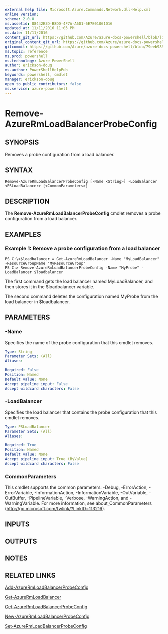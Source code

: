 ```yaml
---
external help file: Microsoft.Azure.Commands.Network.dll-Help.xml
online version: 
schema: 2.0.0
ms.assetid: 88442E3D-B8DD-4F7A-A6D1-6E7E01061D16
updated_at: 11/11/2016 11:03 PM
ms.date: 11/11/2016
content_git_url: https://github.com/Azure/azure-docs-powershell/blob/live/azureps-cmdlets-docs/ResourceManager/AzureRM.Network/v3.0.0/Remove-AzureRmLoadBalancerProbeConfig.md
original_content_git_url: https://github.com/Azure/azure-docs-powershell/blob/live/azureps-cmdlets-docs/ResourceManager/AzureRM.Network/v3.0.0/Remove-AzureRmLoadBalancerProbeConfig.md
gitcommit: https://github.com/Azure/azure-docs-powershell/blob/79eeb985ea480979357fb4695832a0c3d29a48bf/azureps-cmdlets-docs/ResourceManager/AzureRM.Network/v3.0.0/Remove-AzureRmLoadBalancerProbeConfig.md
ms.topic: reference
ms.prod: powershell
ms.technology: Azure PowerShell
author: erickson-doug
ms.author: PowerShellHelpPub
keywords: powershell, cmdlet
manager: erickson-doug
open_to_public_contributors: false
ms.service: azure-powershell
---
```


# Remove-AzureRmLoadBalancerProbeConfig

## SYNOPSIS
Removes a probe configuration from a load balancer.

## SYNTAX

```
Remove-AzureRmLoadBalancerProbeConfig [-Name <String>] -LoadBalancer <PSLoadBalancer> [<CommonParameters>]
```

## DESCRIPTION
The **Remove-AzureRmLoadBalancerProbeConfig** cmdlet removes a probe configuration from a load balancer.

## EXAMPLES

### Example 1: Remove a probe configuration from a load balancer
```
PS C:\>$loadbalancer = Get-AzureRmLoadBalancer -Name "MyLoadBalancer" -ResourceGroupName "MyResourceGroup"
PS C:> Remove-AzureRmLoadBalancerProbeConfig -Name "MyProbe" -LoadBalancer $loadbalancer
```

The first command gets the load balancer named MyLoadBalancer, and then stores it in the $loadbalancer variable.

The second command deletes the configuration named MyProbe from the load balancer in $loadbalancer.

## PARAMETERS

### -Name
Specifies the name of the probe configuration that this cmdlet removes.

```yaml
Type: String
Parameter Sets: (All)
Aliases: 

Required: False
Position: Named
Default value: None
Accept pipeline input: False
Accept wildcard characters: False
```

### -LoadBalancer
Specifies the load balancer that contains the probe configuration that this cmdlet removes.

```yaml
Type: PSLoadBalancer
Parameter Sets: (All)
Aliases: 

Required: True
Position: Named
Default value: None
Accept pipeline input: True (ByValue)
Accept wildcard characters: False
```

### CommonParameters
This cmdlet supports the common parameters: -Debug, -ErrorAction, -ErrorVariable, -InformationAction, -InformationVariable, -OutVariable, -OutBuffer, -PipelineVariable, -Verbose, -WarningAction, and -WarningVariable. For more information, see about_CommonParameters (http://go.microsoft.com/fwlink/?LinkID=113216).

## INPUTS

## OUTPUTS

## NOTES

## RELATED LINKS

[Add-AzureRmLoadBalancerProbeConfig](xref:ResourceManager/AzureRM.Network/v3.0.0/Add-AzureRmLoadBalancerProbeConfig.md)

[Get-AzureRmLoadBalancer](xref:ResourceManager/AzureRM.Network/v3.0.0/Get-AzureRmLoadBalancer.md)

[Get-AzureRmLoadBalancerProbeConfig](xref:ResourceManager/AzureRM.Network/v3.0.0/Get-AzureRmLoadBalancerProbeConfig.md)

[New-AzureRmLoadBalancerProbeConfig](xref:ResourceManager/AzureRM.Network/v3.0.0/New-AzureRmLoadBalancerProbeConfig.md)

[Set-AzureRmLoadBalancerProbeConfig](xref:ResourceManager/AzureRM.Network/v3.0.0/Set-AzureRmLoadBalancerProbeConfig.md)


